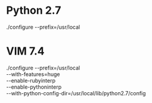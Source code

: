 Python 2.7
==========

./configure --prefix=/usr/local

VIM 7.4
=======

./configure --prefix=/usr/local \
--with-features=huge \
--enable-rubyinterp \
--enable-pythoninterp \
--with-python-config-dir=/usr/local/lib/python2.7/config